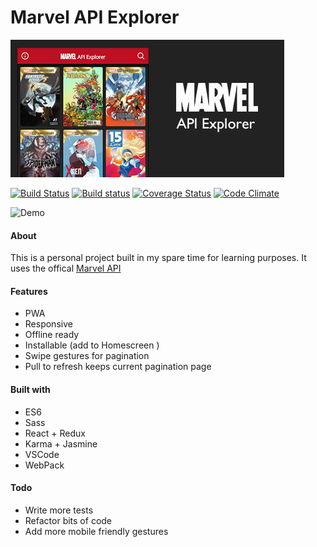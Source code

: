 # Marvel API Explorer
![App](https://raw.githubusercontent.com/iondrimba/images/master/cover.jpg)

[![Build Status](https://travis-ci.org/iondrimba/marvel-api-explorer.svg?branch=master)](https://travis-ci.org/iondrimba/marvel-api-explorer)
[![Build status](https://ci.appveyor.com/api/projects/status/8hnh3ocsbitbq4oc?svg=true)](https://ci.appveyor.com/project/iondrimba/marvel-api-explorer)
[![Coverage Status](https://coveralls.io/repos/github/iondrimba/marvel-api-explorer/badge.svg)](https://coveralls.io/github/iondrimba/marvel-api-explorer)
[![Code Climate](https://codeclimate.com/github/iondrimba/marvel-api-explorer/badges/gpa.svg)](https://codeclimate.com/github/iondrimba/marvel-api-explorer)

![Demo](https://github.com/iondrimba/images/blob/master/marvel-demo.gif?raw=true)


#### About
This is a personal project built in my spare time for learning purposes.
It uses the offical [Marvel API](https://developer.marvel.com/docs)

#### Features
* PWA
* Responsive
* Offline ready
* Installable (add to Homescreen )
* Swipe gestures for pagination
* Pull to refresh keeps current pagination page

#### Built with
* ES6
* Sass
* React + Redux
* Karma + Jasmine
* VSCode
* WebPack

#### Todo
* Write more tests
* Refactor bits of code
* Add more mobile friendly gestures
